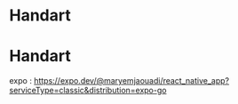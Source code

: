 # Handart
# Handart
expo : https://expo.dev/@maryemjaouadi/react_native_app?serviceType=classic&distribution=expo-go
